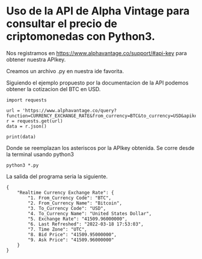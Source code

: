 # Uso de la API de Alpha Vintage para consultar el precio de criptomonedas con Python3.

Nos registramos en https://www.alphavantage.co/support/#api-key para obtener nuestra APIkey.

Creamos un archivo .py en nuestra ide favorita.

Siguiendo el ejemplo propuesto por la documentacion de la API podemos obtener la cotizacion del BTC en USD.
```
import requests

url = 'https://www.alphavantage.co/query?function=CURRENCY_EXCHANGE_RATE&from_currency=BTC&to_currency=USD&apikey=**************'
r = requests.get(url)
data = r.json()

print(data)
```
Donde se reemplazan los asteriscos por la APIkey obtenida.
Se corre desde la terminal usando python3

`python3 *.py`

La salida del programa seria la siguiente.
```
{
    "Realtime Currency Exchange Rate": {
        "1. From_Currency Code": "BTC",
        "2. From_Currency Name": "Bitcoin",
        "3. To_Currency Code": "USD",
        "4. To_Currency Name": "United States Dollar",
        "5. Exchange Rate": "41509.96000000",
        "6. Last Refreshed": "2022-03-18 17:53:03",
        "7. Time Zone": "UTC",
        "8. Bid Price": "41509.95000000",
        "9. Ask Price": "41509.96000000"
    }
}
```
